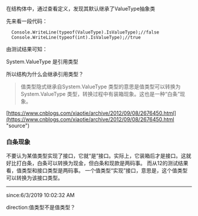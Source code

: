 
在结构体中，通过查看定义，发现其默认继承了ValueType抽象类

先来看一段代码：


      Console.WriteLine(typeof(ValueType).IsValueType);//false
      Console.WriteLine(typeof(int).IsValueType);//true

由测试结果可知：

System.ValueType 是引用类型

所以结构为什么会继承引用类型？

> 值类型隐式继承自System.ValueType 类型的意思是值类型可以转换为System.ValueType 类型，转换过程中有装箱现象。这也是一种“白条”现象。

[https://www.cnblogs.com/xiaotie/archive/2012/09/08/2676450.html](https://www.cnblogs.com/xiaotie/archive/2012/09/08/2676450.html "source")

### 白条现象 ###

 不要认为某值类型实现了接口，它就“是”接口。实际上，它装箱后才是接口。这就好比打白条，白条可以转换为现金，但白条和现款是两码事。
 而从12的测试结果看，值类型和接口类型是两码事。
 一个值类型“实现”接口，意思是，这个值类型可以转换为该接口类型。

----------
since:6/3/2019 10:02:32 AM 

direction:值类型不是值类型？